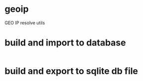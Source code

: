 # geoip
GEO IP resolve utils

# build and import to database

```shell

```

# build and export to sqlite db file

```shell

```

